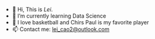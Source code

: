 - 👋 Hi, This is *Lei*.
- 🌱 I’m currently learning Data Science
- 👀 I love basketball and Chirs Paul is my favorite player
- 📫 Contact me: lei_cao2@outlook.com

<!---
- 💞️ I’m working on finding a SDE job, the latest goal is a 2022 summer internship
cllei12/cllei12 is a ✨ special ✨ repository because its `README.md` (this file) appears on your GitHub profile.
You can click the Preview link to take a look at your changes.
--->
